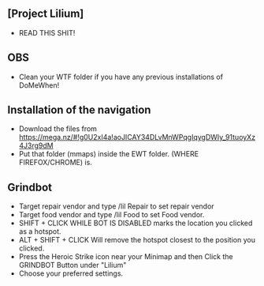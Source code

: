 ## [Project Lilium]
- READ THIS SHIT!

## OBS
- Clean your WTF folder if you have any previous installations of DoMeWhen!

## Installation of the navigation
- Download the files from https://mega.nz/#!g0U2xI4a!aoJICAY34DLvMnWPqgIqygDWIy_91tuoyXz4J3rg9dM
- Put that folder (mmaps) inside the EWT folder. (WHERE FIREFOX/CHROME) is.

## Grindbot
- Target repair vendor and type /lil Repair to set repair vendor
- Target food vendor and type /lil Food to set Food vendor.
- SHIFT + CLICK WHILE BOT IS DISABLED marks the location you clicked as a hotspot.
- ALT + SHIFT + CLICK Will remove the hotspot closest to the position you clicked.
- Press the Heroic Strike icon near your Minimap and then Click the GRINDBOT Button under "Lilium"
- Choose your preferred settings.
